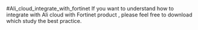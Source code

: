 #Ali_cloud_integrate_with_fortinet
If you want to understand how to integrate with Ali cloud with Fortinet product , please feel free to download which study the best practice.
